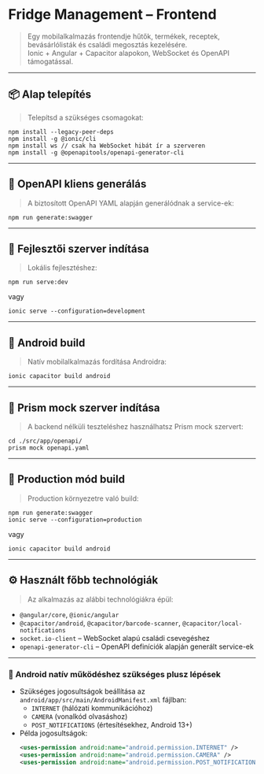 # Fridge Management – Frontend

> Egy mobilalkalmazás frontendje hűtők, termékek, receptek, bevásárlólisták és családi megosztás kezelésére.  
> Ionic + Angular + Capacitor alapokon, WebSocket és OpenAPI támogatással.

---

## 📦 Alap telepítés

> Telepítsd a szükséges csomagokat:

```
npm install --legacy-peer-deps
npm install -g @ionic/cli
npm install ws // csak ha WebSocket hibát ír a szerveren
npm install -g @openapitools/openapi-generator-cli
```

---

## 🔄 OpenAPI kliens generálás

> A biztosított OpenAPI YAML alapján generálódnak a service-ek:

```
npm run generate:swagger
```

---

## 🧪 Fejlesztői szerver indítása

> Lokális fejlesztéshez:

```
npm run serve:dev
```

vagy

```
ionic serve --configuration=development
```

---

## 📱 Android build

> Natív mobilalkalmazás fordítása Androidra:

```
ionic capacitor build android
```

---

## 🧪 Prism mock szerver indítása

> A backend nélküli teszteléshez használhatsz Prism mock szervert:

```
cd ./src/app/openapi/
prism mock openapi.yaml
```

---

## 🚀 Production mód build

> Production környezetre való build:

```
npm run generate:swagger
ionic serve --configuration=production
```

vagy

```
ionic capacitor build android
```

---

## ⚙️ Használt főbb technológiák

> Az alkalmazás az alábbi technológiákra épül:

- `@angular/core`, `@ionic/angular`
- `@capacitor/android`, `@capacitor/barcode-scanner`, `@capacitor/local-notifications`
- `socket.io-client` – WebSocket alapú családi csevegéshez
- `openapi-generator-cli` – OpenAPI definíciók alapján generált service-ek

---

### 📱 Android natív működéshez szükséges plusz lépések

- Szükséges jogosultságok beállítása az `android/app/src/main/AndroidManifest.xml` fájlban:
  - `INTERNET` (hálózati kommunikációhoz)
  - `CAMERA` (vonalkód olvasáshoz)
  - `POST_NOTIFICATIONS` (értesítésekhez, Android 13+)
- Példa jogosultságok:
  ```xml
  <uses-permission android:name="android.permission.INTERNET" />
  <uses-permission android:name="android.permission.CAMERA" />
  <uses-permission android:name="android.permission.POST_NOTIFICATIONS" />
  

